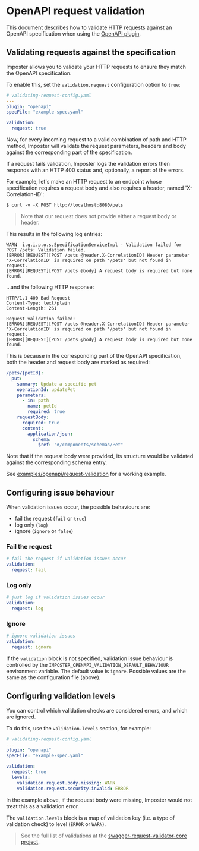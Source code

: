 # OpenAPI request validation

This document describes how to validate HTTP requests against an OpenAPI specification when using the [OpenAPI plugin](./openapi_plugin.md).

## Validating requests against the specification

Imposter allows you to validate your HTTP requests to ensure they match the OpenAPI specification.

To enable this, set the `validation.request` configuration option to `true`:

```yaml
# validating-request-config.yaml
---
plugin: "openapi"
specFile: "example-spec.yaml"

validation:
  request: true
```

Now, for every incoming request to a valid combination of path and HTTP method, Imposter will validate the request parameters, headers and body against the corresponding part of the specification.

If a request fails validation, Imposter logs the validation errors then responds with an HTTP 400 status and, optionally, a report of the errors.

For example, let's make an HTTP request to an endpoint whose specification requires a request body and also requires a header, named 'X-Correlation-ID':

```shell
$ curl -v -X POST http://localhost:8080/pets
```

> Note that our request does not provide either a request body or header.

This results in the following log entries:

```
WARN  i.g.i.p.o.s.SpecificationServiceImpl - Validation failed for POST /pets: Validation failed.
[ERROR][REQUEST][POST /pets @header.X-CorrelationID] Header parameter 'X-CorrelationID' is required on path '/pets' but not found in request.
[ERROR][REQUEST][POST /pets @body] A request body is required but none found.
```

...and the following HTTP response:

```shell
HTTP/1.1 400 Bad Request
Content-Type: text/plain
Content-Length: 261

Request validation failed:
[ERROR][REQUEST][POST /pets @header.X-CorrelationID] Header parameter 'X-CorrelationID' is required on path '/pets' but not found in request.
[ERROR][REQUEST][POST /pets @body] A request body is required but none found.
```

This is because in the corresponding part of the OpenAPI specification, both the header and request body are marked as required:

```yaml
/pets/{petId}:
  put:
    summary: Update a specific pet
    operationId: updatePet
    parameters:
      - in: path
        name: petId
        required: true
    requestBody:
      required: true
      content:
        application/json:
          schema:
            $ref: "#/components/schemas/Pet" 
```

Note that if the request body were provided, its structure would be validated against the corresponding schema entry.

See [examples/openapi/request-validation](https://github.com/outofcoffee/imposter/blob/main/docs/examples/openapi/request-validation) for a working example.

## Configuring issue behaviour

When validation issues occur, the possible behaviours are:

- fail the request (`fail` or `true`)
- log only (`log`)
- ignore (`ignore` or `false`)

### Fail the request

```yaml
# fail the request if validation issues occur
validation:
  request: fail
```

### Log only

```yaml
# just log if validation issues occur
validation:
  request: log
```

### Ignore

```yaml
# ignore validation issues
validation:
  request: ignore
```

If the `validation` block is not specified, validation issue behaviour is controlled by the `IMPOSTER_OPENAPI_VALIDATION_DEFAULT_BEHAVIOUR` environment variable. The default value is `ignore`. Possible values are the same as the configuration file (above).

## Configuring validation levels

You can control which validation checks are considered errors, and which are ignored.

To do this, use the `validation.levels` section, for example:

```yaml
# validating-request-config.yaml
---
plugin: "openapi"
specFile: "example-spec.yaml"

validation:
  request: true
  levels:
    validation.request.body.missing: WARN
    validation.request.security.invalid: ERROR
```

In the example above, if the request body were missing, Imposter would not treat this as a validation error.

The `validation.levels` block is a map of validation key (i.e. a type of validation check) to level (`ERROR` or `WARN`).

> See the full list of validations at the [swagger-request-validator-core project](https://bitbucket.org/atlassian/swagger-request-validator/src/main/swagger-request-validator-core/src/main/resources/swagger/validation/messages.properties).
